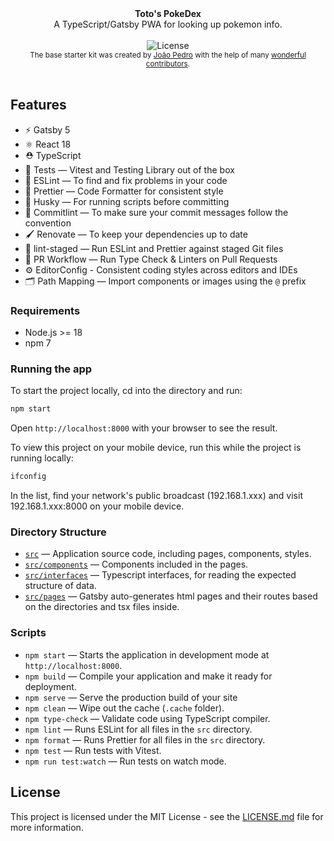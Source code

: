 <div align="center"><strong>Toto's PokeDex</strong></div>
<div align="center">A TypeScript/Gatsby PWA for looking up pokemon info.</div>

<br />

<div align="center">
  <img alt="License" src="https://img.shields.io/github/license/jpedroschmitz/gatsby-starter-ts?style=flat-square&color=5e17eb&labelColor=000000">
</div>

<div align="center">
  <sub>The base starter kit was created by <a href="https://twitter.com/jpedroschmitz">João Pedro</a> with the help of many <a href="https://github.com/jpedroschmitz/gatsby-starter-ts/graphs/contributors">wonderful contributors</a>.</sub>
</div>

<br />

## Features

- ⚡️ Gatsby 5
- ⚛️ React 18
- ⛑ TypeScript
- 🐐 Tests — Vitest and Testing Library out of the box
- 📏 ESLint — To find and fix problems in your code
- 💖 Prettier — Code Formatter for consistent style
- 🐶 Husky — For running scripts before committing
- 🚓 Commitlint — To make sure your commit messages follow the convention
- 🖌 Renovate — To keep your dependencies up to date
- 🚫 lint-staged — Run ESLint and Prettier against staged Git files
- 👷 PR Workflow — Run Type Check & Linters on Pull Requests
- ⚙️ EditorConfig - Consistent coding styles across editors and IDEs
- 🗂 Path Mapping — Import components or images using the `@` prefix

### Requirements

- Node.js >= 18
- npm 7

### Running the app

To start the project locally, cd into the directory and run:

```bash
npm start
```

Open `http://localhost:8000` with your browser to see the result.

To view this project on your mobile device, run this while the project is
running locally:

```bash
ifconfig
```

In the list, find your network's public broadcast (192.168.1.xxx) and visit
192.168.1.xxx:8000 on your mobile device.

### Directory Structure

- [`src`](./src) — Application source code, including pages, components, styles.
- [`src/components`](./src/components) — Components included in the pages.
- [`src/interfaces`](./src/interfaces) — Typescript interfaces, for reading the expected structure of data.
- [`src/pages`](./src/pages) — Gatsby auto-generates html pages and their routes based on the directories and tsx files inside.

### Scripts

- `npm start` — Starts the application in development mode at `http://localhost:8000`.
- `npm build` — Compile your application and make it ready for deployment.
- `npm serve` — Serve the production build of your site
- `npm clean` — Wipe out the cache (`.cache` folder).
- `npm type-check` — Validate code using TypeScript compiler.
- `npm lint` — Runs ESLint for all files in the `src` directory.
- `npm format` — Runs Prettier for all files in the `src` directory.
- `npm test` — Run tests with Vitest.
- `npm run test:watch` — Run tests on watch mode.

## License

This project is licensed under the MIT License - see the [LICENSE.md](LICENSE.md) file for more information.
